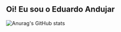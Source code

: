 ## Oi! Eu sou o Eduardo Andujar

![Anurag's GitHub stats](https://github-readme-stats.vercel.app/api?username=EduardoAndujar&show_icons=true&theme=radical)
